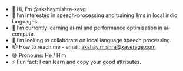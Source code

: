 - 👋 Hi, I’m @akshaymishra-xavg
- 👀 I’m interested in speech-processing and training llms in local indic languages. 
- 🌱 I’m currently learning ai-ml and performance optimization in ai-compute. 
- 💞️ I’m looking to collaborate on local language speech processing. 
- 📫 How to reach me - email: akshay.mishra@xaverage.com
- 😄 Pronouns: He / Him 
- ⚡ Fun fact: I can learn and copy your good attributes. 

<!---
akshaymishra-xavg/akshaymishra-xavg is a ✨ special ✨ repository because its `README.md` (this file) appears on your GitHub profile.
You can click the Preview link to take a look at your changes.
--->
